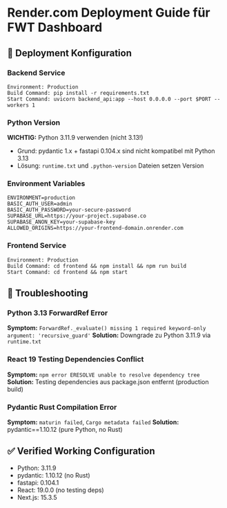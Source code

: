 # Render.com Deployment Guide für FWT Dashboard

## 🚀 Deployment Konfiguration

### Backend Service
```
Environment: Production
Build Command: pip install -r requirements.txt
Start Command: uvicorn backend_api:app --host 0.0.0.0 --port $PORT --workers 1
```

### Python Version
**WICHTIG:** Python 3.11.9 verwenden (nicht 3.13!)
- Grund: pydantic 1.x + fastapi 0.104.x sind nicht kompatibel mit Python 3.13
- Lösung: `runtime.txt` und `.python-version` Dateien setzen Version

### Environment Variables
```
ENVIRONMENT=production
BASIC_AUTH_USER=admin
BASIC_AUTH_PASSWORD=your-secure-password
SUPABASE_URL=https://your-project.supabase.co
SUPABASE_ANON_KEY=your-supabase-key
ALLOWED_ORIGINS=https://your-frontend-domain.onrender.com
```

### Frontend Service
```
Environment: Production
Build Command: cd frontend && npm install && npm run build
Start Command: cd frontend && npm start
```

## 🔧 Troubleshooting

### Python 3.13 ForwardRef Error
**Symptom:** `ForwardRef._evaluate() missing 1 required keyword-only argument: 'recursive_guard'`
**Solution:** Downgrade zu Python 3.11.9 via `runtime.txt`

### React 19 Testing Dependencies Conflict
**Symptom:** `npm error ERESOLVE unable to resolve dependency tree`
**Solution:** Testing dependencies aus package.json entfernt (production build)

### Pydantic Rust Compilation Error
**Symptom:** `maturin failed`, `Cargo metadata failed`
**Solution:** pydantic==1.10.12 (pure Python, no Rust)

## ✅ Verified Working Configuration
- Python: 3.11.9
- pydantic: 1.10.12 (no Rust)
- fastapi: 0.104.1
- React: 19.0.0 (no testing deps)
- Next.js: 15.3.5